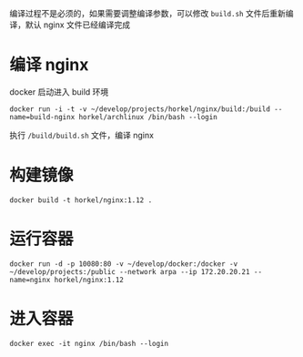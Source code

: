 编译过程不是必须的，如果需要调整编译参数，可以修改 `build.sh` 文件后重新编译，默认 nginx 文件已经编译完成

# 编译 nginx

docker 启动进入 build 环境

```
docker run -i -t -v ~/develop/projects/horkel/nginx/build:/build --name=build-nginx horkel/archlinux /bin/bash --login
```

执行 `/build/build.sh` 文件，编译 nginx

# 构建镜像

```
docker build -t horkel/nginx:1.12 .
```

# 运行容器

```
docker run -d -p 10080:80 -v ~/develop/docker:/docker -v ~/develop/projects:/public --network arpa --ip 172.20.20.21 --name=nginx horkel/nginx:1.12
```

# 进入容器

```
docker exec -it nginx /bin/bash --login
```
